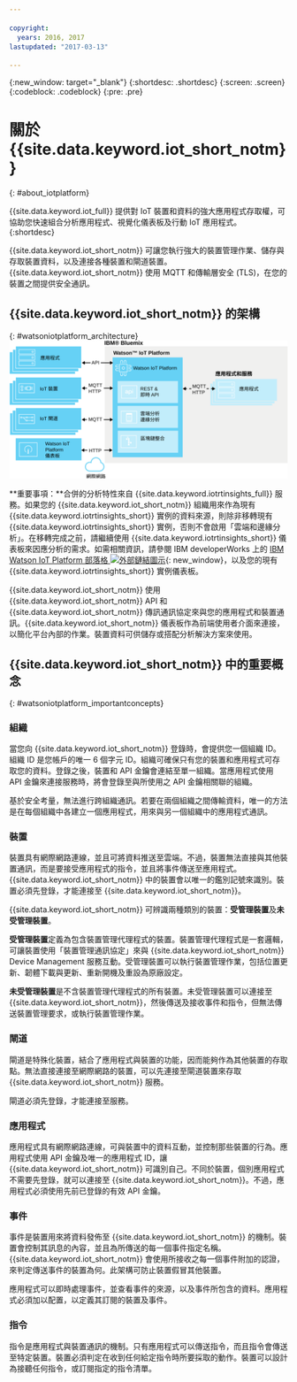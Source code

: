 ```yaml
---

copyright:
  years: 2016, 2017
lastupdated: "2017-03-13"

---
```


{:new_window: target="\_blank"}
{:shortdesc: .shortdesc}
{:screen: .screen}
{:codeblock: .codeblock}
{:pre: .pre}

# 關於 {{site.data.keyword.iot_short_notm}}
{: #about_iotplatform}

{{site.data.keyword.iot_full}} 提供對 IoT 裝置和資料的強大應用程式存取權，可協助您快速組合分析應用程式、視覺化儀表板及行動 IoT 應用程式。
{:shortdesc}

{{site.data.keyword.iot_short_notm}} 可讓您執行強大的裝置管理作業、儲存與存取裝置資料，以及連接各種裝置和閘道裝置。{{site.data.keyword.iot_short_notm}} 使用 MQTT 和傳輸層安全 (TLS)，在您的裝置之間提供安全通訊。

## {{site.data.keyword.iot_short_notm}} 的架構
{: #watsoniotplatform_architecture}
![IBM Watson IoT Platform 架構](images/architecture_platform.svg "IBM Watson IoT Platform 架構")

**重要事項：**合併的分析特性來自 {{site.data.keyword.iotrtinsights_full}} 服務。如果您的 {{site.data.keyword.iot_short_notm}} 組織用來作為現有 {{site.data.keyword.iotrtinsights_short}} 實例的資料來源，則除非移轉現有 {{site.data.keyword.iotrtinsights_short}} 實例，否則不會啟用「雲端和邊緣分析」。在移轉完成之前，請繼續使用 {{site.data.keyword.iotrtinsights_short}} 儀表板來因應分析的需求。如需相關資訊，請參閱 IBM developerWorks 上的 [IBM Watson IoT Platform 部落格 ![外部鏈結圖示](../../icons/launch-glyph.svg "外部鏈結圖示")](https://developer.ibm.com/iotplatform/2016/04/28/iot-real-time-insights-and-watson-iot-platform-a-match-made-in-heaven/){: new_window}，以及您的現有 {{site.data.keyword.iotrtinsights_short}} 實例儀表板。  

{{site.data.keyword.iot_short_notm}} 使用 {{site.data.keyword.iot_short_notm}} API 和 {{site.data.keyword.iot_short_notm}} 傳訊通訊協定來與您的應用程式和裝置通訊。{{site.data.keyword.iot_short_notm}} 儀表板作為前端使用者介面來連接，以簡化平台內部的作業。裝置資料可供儲存或搭配分析解決方案來使用。

## {{site.data.keyword.iot_short_notm}} 中的重要概念
{: #watsoniotplatform_importantconcepts}

### 組織

當您向 {{site.data.keyword.iot_short_notm}} 登錄時，會提供您一個組織 ID。組織 ID 是您帳戶的唯一 6 個字元 ID。組織可確保只有您的裝置和應用程式可存取您的資料。登錄之後，裝置和 API 金鑰會連結至單一組織。當應用程式使用 API 金鑰來連接服務時，將會登錄至與所使用之 API 金鑰相關聯的組織。

基於安全考量，無法進行跨組織通訊。若要在兩個組織之間傳輸資料，唯一的方法是在每個組織中各建立一個應用程式，用來與另一個組織中的應用程式通訊。

### 裝置

裝置具有網際網路連線，並且可將資料推送至雲端。不過，裝置無法直接與其他裝置通訊，而是要接受應用程式的指令，並且將事件傳送至應用程式。{{site.data.keyword.iot_short_notm}} 中的裝置會以唯一的鑑別記號來識別。裝置必須先登錄，才能連接至 {{site.data.keyword.iot_short_notm}}。

{{site.data.keyword.iot_short_notm}} 可辨識兩種類別的裝置：**受管理裝置**及**未受管理裝置**。

**受管理裝置**定義為包含裝置管理代理程式的裝置。裝置管理代理程式是一套邏輯，可讓裝置使用「裝置管理通訊協定」來與 {{site.data.keyword.iot_short_notm}} Device Management 服務互動。受管理裝置可以執行裝置管理作業，包括位置更新、韌體下載與更新、重新開機及重設為原廠設定。

**未受管理裝置**是不含裝置管理代理程式的所有裝置。未受管理裝置可以連接至 {{site.data.keyword.iot_short_notm}}，然後傳送及接收事件和指令，但無法傳送裝置管理要求，或執行裝置管理作業。

### 閘道

閘道是特殊化裝置，結合了應用程式與裝置的功能，因而能夠作為其他裝置的存取點。無法直接連接至網際網路的裝置，可以先連接至閘道裝置來存取 {{site.data.keyword.iot_short_notm}} 服務。

閘道必須先登錄，才能連接至服務。

### 應用程式

應用程式具有網際網路連線，可與裝置中的資料互動，並控制那些裝置的行為。應用程式使用 API 金鑰及唯一的應用程式 ID，讓 {{site.data.keyword.iot_short_notm}} 可識別自己。不同於裝置，個別應用程式不需要先登錄，就可以連接至 {{site.data.keyword.iot_short_notm}}。不過，應用程式必須使用先前已登錄的有效 API 金鑰。

### 事件

事件是裝置用來將資料發佈至 {{site.data.keyword.iot_short_notm}} 的機制。裝置會控制其訊息的內容，並且為所傳送的每一個事件指定名稱。{{site.data.keyword.iot_short_notm}} 會使用所接收之每一個事件附加的認證，來判定傳送事件的裝置為何。此架構可防止裝置假冒其他裝置。

應用程式可以即時處理事件，並查看事件的來源，以及事件所包含的資料。應用程式必須加以配置，以定義其訂閱的裝置及事件。

### 指令

指令是應用程式與裝置通訊的機制。只有應用程式可以傳送指令，而且指令會傳送至特定裝置。裝置必須判定在收到任何給定指令時所要採取的動作。裝置可以設計為接聽任何指令，或訂閱指定的指令清單。
